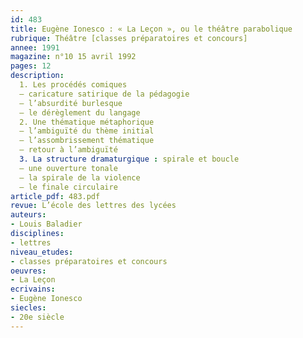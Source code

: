 ```yaml
---
id: 483
title: Eugène Ionesco : « La Leçon », ou le théâtre parabolique 
rubrique: Théâtre [classes préparatoires et concours]
annee: 1991
magazine: n°10 15 avril 1992
pages: 12
description: 
  1. Les procédés comiques
  – caricature satirique de la pédagogie
  – l’absurdité burlesque
  – le dérèglement du langage
  2. Une thématique métaphorique
  – l’ambiguïté du thème initial
  – l’assombrissement thématique
  – retour à l’ambiguïté
  3. La structure dramaturgique : spirale et boucle
  – une ouverture tonale
  – la spirale de la violence
  – le finale circulaire
article_pdf: 483.pdf
revue: L’école des lettres des lycées
auteurs:
- Louis Baladier
disciplines:
- lettres
niveau_etudes:
- classes préparatoires et concours
oeuvres:
- La Leçon
ecrivains:
- Eugène Ionesco
siecles:
- 20e siècle
---
```

